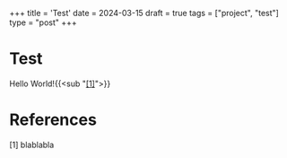 +++
title = 'Test'
date = 2024-03-15
draft = true
tags = ["project", "test"]
type = "post"
+++

# Test

Hello World!{{<sub "[[1]](#references)">}}

# References

[1] blablabla